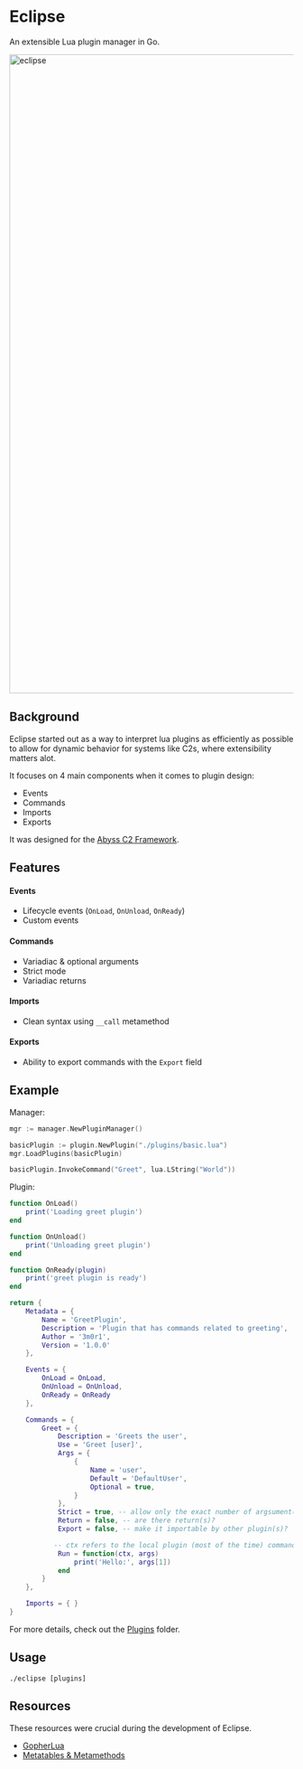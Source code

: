 
# Eclipse

An extensible Lua plugin manager in Go.

<img width="1531" height="1131" alt="eclipse" src="https://github.com/user-attachments/assets/674fac4d-f187-44e1-8132-2a77c4e32d22" />

## Background
Eclipse started out as a way to interpret lua plugins as efficiently as possible to allow for dynamic behavior for systems like C2s, where extensibility matters alot.

It focuses on 4 main components when it comes to plugin design:

- Events
- Commands
- Imports
- Exports

It was designed for the [Abyss C2 Framework](https://github.com/AbyssFramework).

## Features

#### Events
- Lifecycle events (``OnLoad``, ``OnUnload``, ``OnReady``)
- Custom events

#### Commands
- Variadiac & optional arguments
- Strict mode
- Variadiac returns

#### Imports
- Clean syntax using ``__call`` metamethod

#### Exports
- Ability to export commands with the ``Export`` field
## Example

Manager:
```go
mgr := manager.NewPluginManager()

basicPlugin := plugin.NewPlugin("./plugins/basic.lua")
mgr.LoadPlugins(basicPlugin)

basicPlugin.InvokeCommand("Greet", lua.LString("World"))
```

Plugin:
```lua
function OnLoad()
    print('Loading greet plugin')
end

function OnUnload()
    print('Unloading greet plugin')
end

function OnReady(plugin)
    print('greet plugin is ready')
end

return {
    Metadata = {
        Name = 'GreetPlugin',
        Description = 'Plugin that has commands related to greeting',
        Author = '3m0r1',
        Version = '1.0.0'
    },

    Events = {
        OnLoad = OnLoad,
        OnUnload = OnUnload,
        OnReady = OnReady
    },

    Commands = {
        Greet = {
            Description = 'Greets the user',
            Use = 'Greet [user]',
            Args = {
                {
                    Name = 'user',
                    Default = 'DefaultUser',
                    Optional = true,
                }
            },
            Strict = true, -- allow only the exact number of argsument(s)?
            Return = false, -- are there return(s)?
            Export = false, -- make it importable by other plugin(s)?

           -- ctx refers to the local plugin (most of the time) commands are invoked
            Run = function(ctx, args)
                print('Hello:', args[1])
            end
        }
    },

    Imports = { }
}
```
For more details, check out the [Plugins](https://github.com/3m0r1/Eclipse/tree/main/plugins/) folder.

## Usage
```
./eclipse [plugins]
```

## Resources
These resources were crucial during the development of Eclipse.

- [GopherLua](https://github.com/yuin/gopher-lua)
- [Metatables & Metamethods](https://www.lua.org/pil/13.html)
